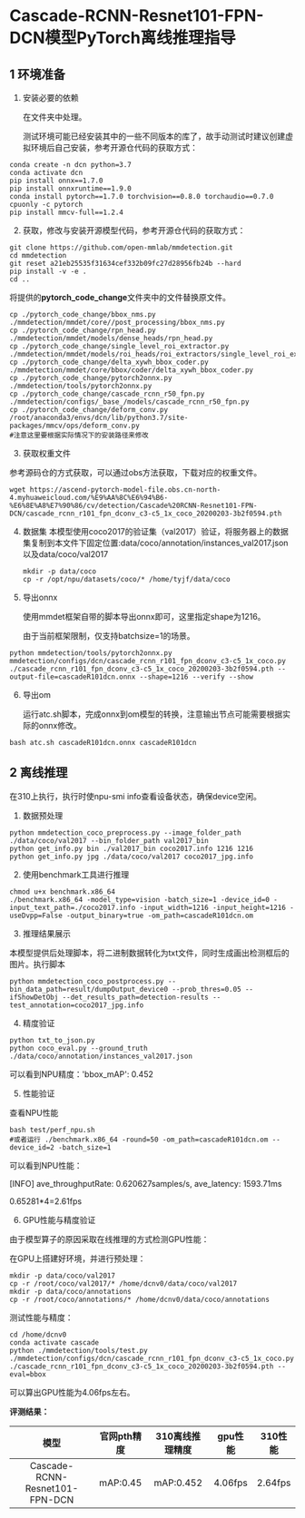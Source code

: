 # Cascade-RCNN-Resnet101-FPN-DCN模型PyTorch离线推理指导

## 1 环境准备

1. 安装必要的依赖

   在文件夹中处理。
   
   测试环境可能已经安装其中的一些不同版本的库了，故手动测试时建议创建虚拟环境后自己安装，参考开源仓代码的获取方式：

```
conda create -n dcn python=3.7
conda activate dcn
pip install onnx==1.7.0
pip install onnxruntime==1.9.0
conda install pytorch==1.7.0 torchvision==0.8.0 torchaudio==0.7.0 cpuonly -c pytorch
pip install mmcv-full==1.2.4
```

2. 获取，修改与安装开源模型代码，参考开源仓代码的获取方式：

```
git clone https://github.com/open-mmlab/mmdetection.git   
cd mmdetection  
git reset a21eb25535f31634cef332b09fc27d28956fb24b --hard
pip install -v -e .
cd ..
```

将提供的**pytorch_code_change**文件夹中的文件替换原文件。

```
cp ./pytorch_code_change/bbox_nms.py ./mmdetection/mmdet/core//post_processing/bbox_nms.py
cp ./pytorch_code_change/rpn_head.py ./mmdetection/mmdet/models/dense_heads/rpn_head.py
cp ./pytorch_code_change/single_level_roi_extractor.py ./mmdetection/mmdet/models/roi_heads/roi_extractors/single_level_roi_extractor.py
cp ./pytorch_code_change/delta_xywh_bbox_coder.py ./mmdetection/mmdet/core/bbox/coder/delta_xywh_bbox_coder.py
cp ./pytorch_code_change/pytorch2onnx.py ./mmdetection/tools/pytorch2onnx.py
cp ./pytorch_code_change/cascade_rcnn_r50_fpn.py ./mmdetection/configs/_base_/models/cascade_rcnn_r50_fpn.py
cp ./pytorch_code_change/deform_conv.py /root/anaconda3/envs/dcn/lib/python3.7/site-packages/mmcv/ops/deform_conv.py
#注意这里要根据实际情况下的安装路径来修改
```

3. 获取权重文件

参考源码仓的方式获取，可以通过obs方法获取，下载对应的权重文件。

```
wget https://ascend-pytorch-model-file.obs.cn-north-4.myhuaweicloud.com/%E9%AA%8C%E6%94%B6-%E6%8E%A8%E7%90%86/cv/detection/Cascade%20RCNN-Resnet101-FPN-DCN/cascade_rcnn_r101_fpn_dconv_c3-c5_1x_coco_20200203-3b2f0594.pth
```

4. 数据集 
   本模型使用coco2017的验证集（val2017）验证，将服务器上的数据集复制到本文件下固定位置:data/coco/annotation/instances_val2017.json以及data/coco/val2017

   ```
   mkdir -p data/coco
   cp -r /opt/npu/datasets/coco/* /home/tyjf/data/coco

   ```
   
5. 导出onnx

   使用mmdet框架自带的脚本导出onnx即可，这里指定shape为1216。

   由于当前框架限制，仅支持batchsize=1的场景。

```
python mmdetection/tools/pytorch2onnx.py mmdetection/configs/dcn/cascade_rcnn_r101_fpn_dconv_c3-c5_1x_coco.py ./cascade_rcnn_r101_fpn_dconv_c3-c5_1x_coco_20200203-3b2f0594.pth --output-file=cascadeR101dcn.onnx --shape=1216 --verify --show
```

6. 导出om

   运行atc.sh脚本，完成onnx到om模型的转换，注意输出节点可能需要根据实际的onnx修改。
   
```
bash atc.sh cascadeR101dcn.onnx cascadeR101dcn
```


## 2 离线推理 

在310上执行，执行时使npu-smi info查看设备状态，确保device空闲。

1. 数据预处理

```
python mmdetection_coco_preprocess.py --image_folder_path ./data/coco/val2017 --bin_folder_path val2017_bin
python get_info.py bin ./val2017_bin coco2017.info 1216 1216
python get_info.py jpg ./data/coco/val2017 coco2017_jpg.info
```

2. 使用benchmark工具进行推理

```
chmod u+x benchmark.x86_64
./benchmark.x86_64 -model_type=vision -batch_size=1 -device_id=0 -input_text_path=./coco2017.info -input_width=1216 -input_height=1216 -useDvpp=False -output_binary=true -om_path=cascadeR101dcn.om
```

3. 推理结果展示

本模型提供后处理脚本，将二进制数据转化为txt文件，同时生成画出检测框后的图片。执行脚本

```
python mmdetection_coco_postprocess.py --bin_data_path=result/dumpOutput_device0 --prob_thres=0.05 --ifShowDetObj --det_results_path=detection-results --test_annotation=coco2017_jpg.info
```

4. 精度验证

```
python txt_to_json.py
python coco_eval.py --ground_truth ./data/coco/annotation/instances_val2017.json
```
可以看到NPU精度：'bbox_mAP': 0.452

5. 性能验证

查看NPU性能

```
bash test/perf_npu.sh
#或者运行 ./benchmark.x86_64 -round=50 -om_path=cascadeR101dcn.om --device_id=2 -batch_size=1
```

可以看到NPU性能：

[INFO] ave_throughputRate: 0.620627samples/s, ave_latency: 1593.71ms

0.65281*4=2.61fps

6. GPU性能与精度验证

由于模型算子的原因采取在线推理的方式检测GPU性能：

在GPU上搭建好环境，并进行预处理：

```
mkdir -p data/coco/val2017
cp -r /root/coco/val2017/* /home/dcnv0/data/coco/val2017
mkdir -p data/coco/annotations
cp -r /root/coco/annotations/* /home/dcnv0/data/coco/annotations
```

测试性能与精度：

```
cd /home/dcnv0
conda activate cascade
python ./mmdetection/tools/test.py ./mmdetection/configs/dcn/cascade_rcnn_r101_fpn_dconv_c3-c5_1x_coco.py ./cascade_rcnn_r101_fpn_dconv_c3-c5_1x_coco_20200203-3b2f0594.pth --eval=bbox
```

可以算出GPU性能为4.06fps左右。

**评测结果：**   

|                模型                | 官网pth精度 | 310离线推理精度 | gpu性能 | 310性能 |
| :--------------------------------: | :---------: | :-------------: | :-----: | :-----: |
| Cascade-RCNN-Resnet101-FPN-DCN |  mAP:0.45   |    mAP:0.452    | 4.06fps | 2.64fps |
